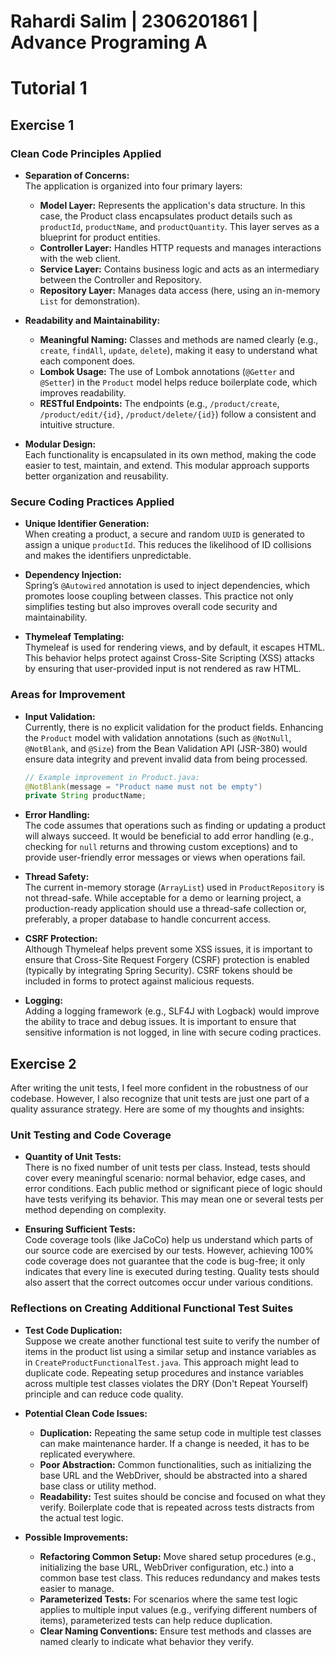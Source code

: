 # Rahardi Salim | 2306201861 | Advance Programing A

# Tutorial 1 

## Exercise 1

### Clean Code Principles Applied

- **Separation of Concerns:**  
  The application is organized into four primary layers:
    - **Model Layer:** Represents the application's data structure. In this case, the Product class encapsulates product details such as `productId`, `productName`, and `productQuantity`. This layer serves as a blueprint for product entities.
    - **Controller Layer:** Handles HTTP requests and manages interactions with the web client.
    - **Service Layer:** Contains business logic and acts as an intermediary between the Controller and Repository.
    - **Repository Layer:** Manages data access (here, using an in-memory `List` for demonstration).

- **Readability and Maintainability:**
    - **Meaningful Naming:** Classes and methods are named clearly (e.g., `create`, `findAll`, `update`, `delete`), making it easy to understand what each component does.
    - **Lombok Usage:** The use of Lombok annotations (`@Getter` and `@Setter`) in the `Product` model helps reduce boilerplate code, which improves readability.
    - **RESTful Endpoints:** The endpoints (e.g., `/product/create`, `/product/edit/{id}`, `/product/delete/{id}`) follow a consistent and intuitive structure.

- **Modular Design:**  
  Each functionality is encapsulated in its own method, making the code easier to test, maintain, and extend. This modular approach supports better organization and reusability.

### Secure Coding Practices Applied

- **Unique Identifier Generation:**  
  When creating a product, a secure and random `UUID` is generated to assign a unique `productId`. This reduces the likelihood of ID collisions and makes the identifiers unpredictable.

- **Dependency Injection:**  
  Spring’s `@Autowired` annotation is used to inject dependencies, which promotes loose coupling between classes. This practice not only simplifies testing but also improves overall code security and maintainability.

- **Thymeleaf Templating:**  
  Thymeleaf is used for rendering views, and by default, it escapes HTML. This behavior helps protect against Cross-Site Scripting (XSS) attacks by ensuring that user-provided input is not rendered as raw HTML.

### Areas for Improvement

- **Input Validation:**  
  Currently, there is no explicit validation for the product fields. Enhancing the `Product` model with validation annotations (such as `@NotNull`, `@NotBlank`, and `@Size`) from the Bean Validation API (JSR-380) would ensure data integrity and prevent invalid data from being processed.
  ```java
  // Example improvement in Product.java:
  @NotBlank(message = "Product name must not be empty")
  private String productName;
  ```

- **Error Handling:**  
  The code assumes that operations such as finding or updating a product will always succeed. It would be beneficial to add error handling (e.g., checking for `null` returns and throwing custom exceptions) and to provide user-friendly error messages or views when operations fail.

- **Thread Safety:**  
  The current in-memory storage (`ArrayList`) used in `ProductRepository` is not thread-safe. While acceptable for a demo or learning project, a production-ready application should use a thread-safe collection or, preferably, a proper database to handle concurrent access.

- **CSRF Protection:**  
  Although Thymeleaf helps prevent some XSS issues, it is important to ensure that Cross-Site Request Forgery (CSRF) protection is enabled (typically by integrating Spring Security). CSRF tokens should be included in forms to protect against malicious requests.

- **Logging:**  
  Adding a logging framework (e.g., SLF4J with Logback) would improve the ability to trace and debug issues. It is important to ensure that sensitive information is not logged, in line with secure coding practices.

## Exercise 2

After writing the unit tests, I feel more confident in the robustness of our codebase. However, I also recognize that unit tests are just one part of a quality assurance strategy. Here are some of my thoughts and insights:

### Unit Testing and Code Coverage
- **Quantity of Unit Tests:**  
  There is no fixed number of unit tests per class. Instead, tests should cover every meaningful scenario: normal behavior, edge cases, and error conditions. Each public method or significant piece of logic should have tests verifying its behavior. This may mean one or several tests per method depending on complexity.

- **Ensuring Sufficient Tests:**  
  Code coverage tools (like JaCoCo) help us understand which parts of our source code are exercised by our tests. However, achieving 100% code coverage does not guarantee that the code is bug-free; it only indicates that every line is executed during testing. Quality tests should also assert that the correct outcomes occur under various conditions.

### Reflections on Creating Additional Functional Test Suites
- **Test Code Duplication:**  
  Suppose we create another functional test suite to verify the number of items in the product list using a similar setup and instance variables as in `CreateProductFunctionalTest.java`. This approach might lead to duplicate code. Repeating setup procedures and instance variables across multiple test classes violates the DRY (Don't Repeat Yourself) principle and can reduce code quality.

- **Potential Clean Code Issues:**
  - **Duplication:** Repeating the same setup code in multiple test classes can make maintenance harder. If a change is needed, it has to be replicated everywhere.
  - **Poor Abstraction:** Common functionalities, such as initializing the base URL and the WebDriver, should be abstracted into a shared base class or utility method.
  - **Readability:** Test suites should be concise and focused on what they verify. Boilerplate code that is repeated across tests distracts from the actual test logic.

- **Possible Improvements:**
  - **Refactoring Common Setup:** Move shared setup procedures (e.g., initializing the base URL, WebDriver configuration, etc.) into a common base test class. This reduces redundancy and makes tests easier to manage.
  - **Parameterized Tests:** For scenarios where the same test logic applies to multiple input values (e.g., verifying different numbers of items), parameterized tests can help reduce duplication.
  - **Clear Naming Conventions:** Ensure test methods and classes are named clearly to indicate what behavior they verify.